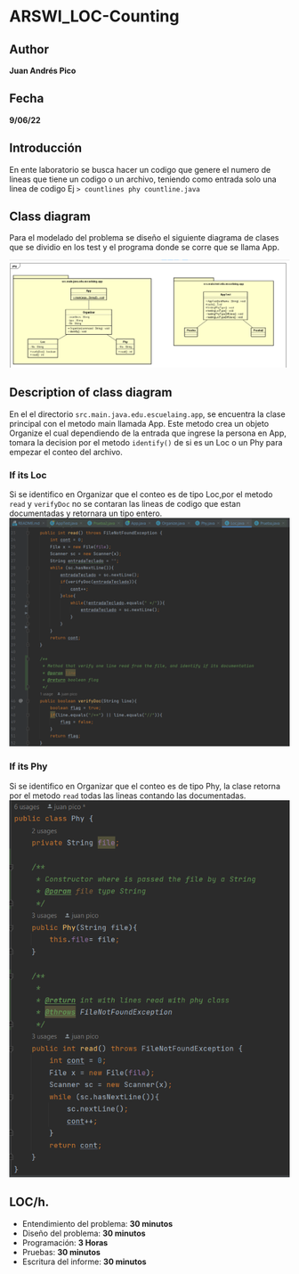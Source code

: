 # ARSWI_LOC-Counting
## Author 
**Juan Andrés Pico** 
## Fecha
**9/06/22**
## Introducción
En ente laboratorio se busca hacer un codigo que  genere el numero de lineas que tiene un codigo o un archivo, teniendo como entrada solo una linea de codigo Ej  `> countlines phy countline.java`</s>

## Class diagram
Para el modelado del problema se diseño el siguiente diagrama de clases que se dividio en los test y el programa donde se corre que se llama App.

![](img/diagramClass.png)
## Description of class diagram
En el el directorio `src.main.java.edu.escuelaing.app`, se encuentra la clase principal con el metodo main llamada App.
Este metodo crea un objeto Organize el cual dependiendo de la entrada que ingrese la persona en App, tomara la decision por el metodo `identify()` de si es un Loc o un Phy para empezar el conteo del archivo.
### If its Loc
Si se identifico en Organizar que el conteo es de tipo Loc,por el metodo `read` y `verifyDoc` no se contaran las lineas de codigo que estan documentadas y retornara un tipo entero.
![](img/LOC.png)
### If its Phy
Si se identifico en Organizar que el conteo es de tipo Phy, la clase retorna por el metodo `read` todas las lineas contando las documentadas.
![](img/phy.png)
## LOC/h.
+ Entendimiento del problema: **30 minutos**
+ Diseño del problema: **30 minutos**
+ Programación: **3 Horas**
+ Pruebas: **30 minutos**
+ Escritura del informe: **30 minutos** 

